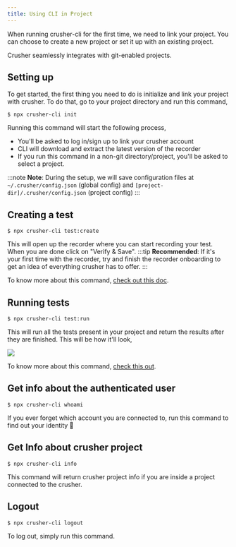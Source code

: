 ```yaml
---
title: Using CLI in Project
---
```


<head>
  <title>Basic usage | Maintain a Global Configuration File</title>
  <meta
    name="description"
    content="Crusher.dev"
  />
</head>

When running crusher-cli for the first time, we need to link your project. You can choose to create a new project or set it up with an existing project.

Crusher seamlessly integrates with git-enabled projects.

## Setting up

To get started, the first thing you need to do is initialize and link your project with crusher.  To do that, go to your project directory and run this command,

```shell
$ npx crusher-cli init
```

Running this command will start the following process,

- You&#39;ll be asked to log in/sign up to link your crusher account
- CLI will download and extract the latest version of the recorder
-  If you run this command in a non-git directory/project, you&#39;ll be asked to select a project.

:::note **Note**:
During the setup, we will save configuration files at `~/.crusher/config.json` (global config) and `[project-dir]/.crusher/config.json` (project config)
:::

## Creating a test

```shell
$ npx crusher-cli test:create
```

This will open up the recorder where you can start recording your test. When you are done click on &quot;Verify &amp; Save&quot;.
:::tip **Recommended**:
If it&#39;s your first time with the recorder, try and finish the recorder onboarding to get an idea of everything crusher has to offer.
:::

To know more about this command, [check out this doc](https://docs.crusher.dev/cli/commands#testCreate).

## Running tests

```shell
$ npx crusher-cli test:run
```

This will run all the tests present in your project and return the results after they are finished. This will be how it&#39;ll look,

![](https://static.slab.com/prod/uploads/v5vh9nsq/posts/images/Lr8n5UpSdXw51x3C8zrfpxn1.png)

To know more about this command, [check this out](https://docs.crusher.dev/cli/commands#testRun).

## Get info about the authenticated user

```shell
$ npx crusher-cli whoami
```

If you ever forget which account you are connected to, run this command to find out your identity 🤔

## Get Info about crusher project

```shell
$ npx crusher-cli info
```

This command will return crusher project info if you are inside a project connected to the crusher.

## Logout

```shell
$ npx crusher-cli logout
```

To log out, simply run this command.
